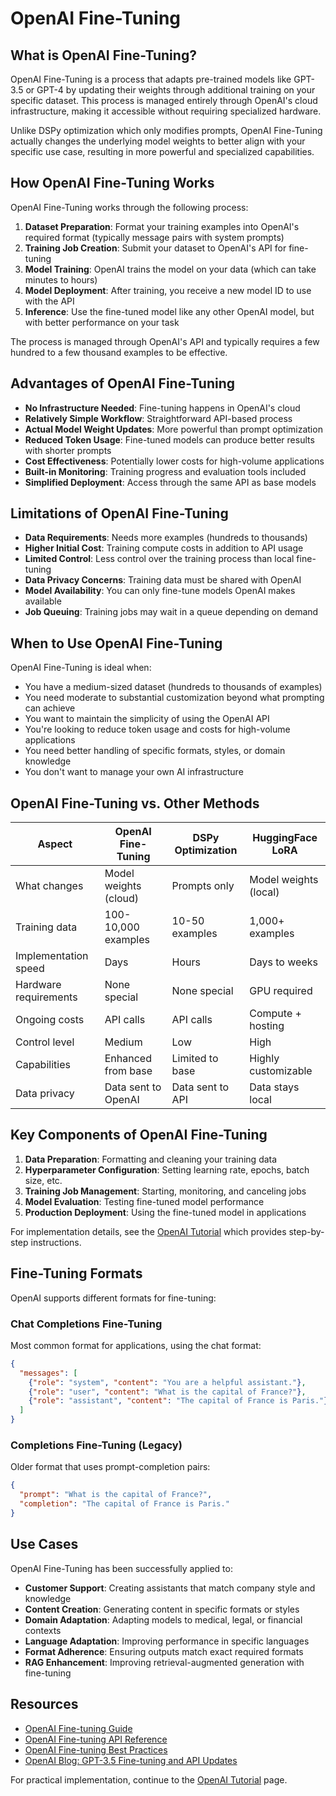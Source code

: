 # OpenAI Fine-Tuning

## What is OpenAI Fine-Tuning?

OpenAI Fine-Tuning is a process that adapts pre-trained models like GPT-3.5 or GPT-4 by updating their weights through additional training on your specific dataset. This process is managed entirely through OpenAI's cloud infrastructure, making it accessible without requiring specialized hardware.

Unlike DSPy optimization which only modifies prompts, OpenAI Fine-Tuning actually changes the underlying model weights to better align with your specific use case, resulting in more powerful and specialized capabilities.

## How OpenAI Fine-Tuning Works

OpenAI Fine-Tuning works through the following process:

1. **Dataset Preparation**: Format your training examples into OpenAI's required format (typically message pairs with system prompts)
2. **Training Job Creation**: Submit your dataset to OpenAI's API for fine-tuning
3. **Model Training**: OpenAI trains the model on your data (which can take minutes to hours)
4. **Model Deployment**: After training, you receive a new model ID to use with the API
5. **Inference**: Use the fine-tuned model like any other OpenAI model, but with better performance on your task

The process is managed through OpenAI's API and typically requires a few hundred to a few thousand examples to be effective.

## Advantages of OpenAI Fine-Tuning

- **No Infrastructure Needed**: Fine-tuning happens in OpenAI's cloud
- **Relatively Simple Workflow**: Straightforward API-based process
- **Actual Model Weight Updates**: More powerful than prompt optimization
- **Reduced Token Usage**: Fine-tuned models can produce better results with shorter prompts
- **Cost Effectiveness**: Potentially lower costs for high-volume applications
- **Built-in Monitoring**: Training progress and evaluation tools included
- **Simplified Deployment**: Access through the same API as base models

## Limitations of OpenAI Fine-Tuning

- **Data Requirements**: Needs more examples (hundreds to thousands)
- **Higher Initial Cost**: Training compute costs in addition to API usage
- **Limited Control**: Less control over the training process than local fine-tuning
- **Data Privacy Concerns**: Training data must be shared with OpenAI
- **Model Availability**: You can only fine-tune models OpenAI makes available
- **Job Queuing**: Training jobs may wait in a queue depending on demand

## When to Use OpenAI Fine-Tuning

OpenAI Fine-Tuning is ideal when:

- You have a medium-sized dataset (hundreds to thousands of examples)
- You need moderate to substantial customization beyond what prompting can achieve
- You want to maintain the simplicity of using the OpenAI API
- You're looking to reduce token usage and costs for high-volume applications
- You need better handling of specific formats, styles, or domain knowledge
- You don't want to manage your own AI infrastructure

## OpenAI Fine-Tuning vs. Other Methods

| Aspect | OpenAI Fine-Tuning | DSPy Optimization | HuggingFace LoRA |
|--------|-------------------|-------------------|------------------|
| What changes | Model weights (cloud) | Prompts only | Model weights (local) |
| Training data | 100-10,000 examples | 10-50 examples | 1,000+ examples |
| Implementation speed | Days | Hours | Days to weeks |
| Hardware requirements | None special | None special | GPU required |
| Ongoing costs | API calls | API calls | Compute + hosting |
| Control level | Medium | Low | High |
| Capabilities | Enhanced from base | Limited to base | Highly customizable |
| Data privacy | Data sent to OpenAI | Data sent to API | Data stays local |

## Key Components of OpenAI Fine-Tuning

1. **Data Preparation**: Formatting and cleaning your training data
2. **Hyperparameter Configuration**: Setting learning rate, epochs, batch size, etc.
3. **Training Job Management**: Starting, monitoring, and canceling jobs
4. **Model Evaluation**: Testing fine-tuned model performance
5. **Production Deployment**: Using the fine-tuned model in applications

For implementation details, see the [OpenAI Tutorial](OpenAI-Tutorial.md) which provides step-by-step instructions.

## Fine-Tuning Formats

OpenAI supports different formats for fine-tuning:

### Chat Completions Fine-Tuning

Most common format for applications, using the chat format:

```json
{
  "messages": [
    {"role": "system", "content": "You are a helpful assistant."},
    {"role": "user", "content": "What is the capital of France?"},
    {"role": "assistant", "content": "The capital of France is Paris."}
  ]
}
```

### Completions Fine-Tuning (Legacy)

Older format that uses prompt-completion pairs:

```json
{
  "prompt": "What is the capital of France?",
  "completion": "The capital of France is Paris."
}
```

## Use Cases

OpenAI Fine-Tuning has been successfully applied to:

- **Customer Support**: Creating assistants that match company style and knowledge
- **Content Creation**: Generating content in specific formats or styles
- **Domain Adaptation**: Adapting models to medical, legal, or financial contexts
- **Language Adaptation**: Improving performance in specific languages
- **Format Adherence**: Ensuring outputs match exact required formats
- **RAG Enhancement**: Improving retrieval-augmented generation with fine-tuning

## Resources

- [OpenAI Fine-tuning Guide](https://platform.openai.com/docs/guides/fine-tuning)
- [OpenAI Fine-tuning API Reference](https://platform.openai.com/docs/api-reference/fine-tuning)
- [OpenAI Fine-tuning Best Practices](https://platform.openai.com/docs/guides/fine-tuning/best-practices)
- [OpenAI Blog: GPT-3.5 Fine-tuning and API Updates](https://openai.com/blog/gpt-3-5-turbo-fine-tuning-and-api-updates)

For practical implementation, continue to the [OpenAI Tutorial](OpenAI-Tutorial.md) page. 